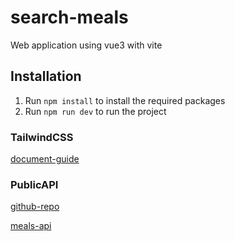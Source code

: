 # search-meals
 Web application using vue3 with vite

## Installation
1. Run `npm install` to install the required packages
2. Run `npm run dev` to run the project

### TailwindCSS
[document-guide](https://tailwindcss.com/docs/guides/vite#vue)

### PublicAPI
[github-repo](https://github.com/public-apis/public-apis)

[meals-api](https://www.themealdb.com/api.php)